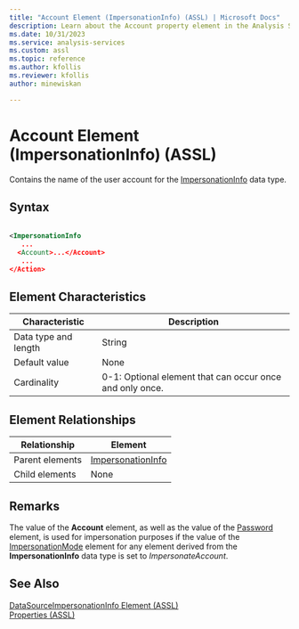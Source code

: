 ```yaml
---
title: "Account Element (ImpersonationInfo) (ASSL) | Microsoft Docs"
description: Learn about the Account property element in the Analysis Services Scripting Language (ASSL) schema.
ms.date: 10/31/2023
ms.service: analysis-services
ms.custom: assl
ms.topic: reference
ms.author: kfollis
ms.reviewer: kfollis
author: minewiskan

---
```

# Account Element (ImpersonationInfo) (ASSL)

  Contains the name of the user account for the [ImpersonationInfo](../data-type/impersonationinfo-data-type-assl.md) data type.  
  
## Syntax  
  
```xml  
  
<ImpersonationInfo  
   ...  
  <Account>...</Account>  
   ...  
</Action>  
```  
  
## Element Characteristics  
  
|Characteristic|Description|  
|--------------------|-----------------|  
|Data type and length|String|  
|Default value|None|  
|Cardinality|0-1: Optional element that can occur once and only once.|  
  
## Element Relationships  
  
|Relationship|Element|  
|------------------|-------------|  
|Parent elements|[ImpersonationInfo](../data-type/impersonationinfo-data-type-assl.md)|  
|Child elements|None|  
  
## Remarks  
 The value of the **Account** element, as well as the value of the [Password](password-element-assl.md) element, is used for impersonation purposes if the value of the [ImpersonationMode](impersonationmode-element-assl.md) element for any element derived from the **ImpersonationInfo** data type is set to *ImpersonateAccount*.  
  
## See Also  
 [DataSourceImpersonationInfo Element &#40;ASSL&#41;](datasourceimpersonationinfo-element-assl.md)   
 [Properties &#40;ASSL&#41;](properties-assl.md)  
  
  
